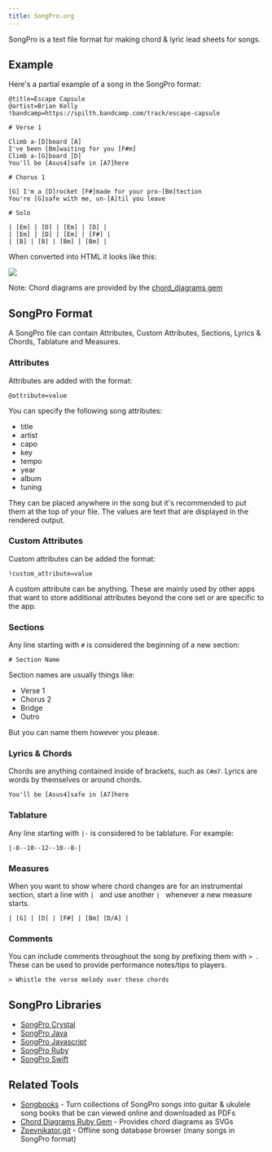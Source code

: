 ```yaml
---
title: SongPro.org
---
```


<p class="lead">SongPro is a text file format for making chord & lyric lead sheets for songs.</p>

## Example

Here's a partial example of a song in the SongPro format:

```
@title=Escape Capsule
@artist=Brian Kelly
!bandcamp=https://spilth.bandcamp.com/track/escape-capsule

# Verse 1

Climb a-[D]board [A]
I've been [Bm]waiting for you [F#m]
Climb a-[G]board [D]
You'll be [Asus4]safe in [A7]here

# Chorus 1

[G] I'm a [D]rocket [F#]made for your pro-[Bm]tection
You're [G]safe with me, un-[A]til you leave

# Solo

| [Em] | [D] | [Em] | [D] |
| [Em] | [D] | [Em] | [F#] |
| [B] | [B] | [Bm] | [Bm] |
```

When converted into HTML it looks like this:

<img src="/images/preview.png" class="img-fluid img-thumbnail" />

Note: Chord diagrams are provided by the [chord_diagrams gem](https://github.com/spilth/chord_diagrams)

## SongPro Format

A SongPro file can contain Attributes, Custom Attributes, Sections, Lyrics & Chords, Tablature and Measures.

### Attributes

Attributes are added with the format:

```
@attribute=value
```

You can specify the following song attributes:

- title
- artist
- capo
- key
- tempo
- year
- album
- tuning

They can be placed anywhere in the song but it's recommended to put them at the top of your file.
 The values are text that are displayed in the rendered output.

### Custom Attributes

Custom attributes can be added the format:

```
!custom_attribute=value
```

A custom attribute can be anything. These are mainly used by other apps that want to store additional attributes beyond the core set or are specific to the app.

### Sections

Any line starting with `#` is considered the beginning of a new section:

```
# Section Name
```

Section names are usually things like:

- Verse 1
- Chorus 2
- Bridge
- Outro

But you can name them however you please.

### Lyrics & Chords

Chords are anything contained inside of brackets, such as `C#m7`. Lyrics are words by themselves or around chords.

```
You'll be [Asus4]safe in [A7]here
```

### Tablature

Any line starting with `|-` is considered to be tablature. For example:

```
|-8--10--12--10--8-|
```

### Measures

When you want to show where chord changes are for an instrumental section, start a line with `| ` and use another `| ` whenever a new measure starts.

```
| [G] | [D] | [F#] | [Bm] [D/A] |
```

### Comments

You can include comments throughout the song by prefixing them with `> `. These can be used to provide performance notes/tips to players.

```
> Whistle the verse melody over these chords
```

## SongPro Libraries

- [SongPro Crystal](https://github.com/SongProOrg/songpro-crystal) 
- [SongPro Java](https://github.com/SongProOrg/songpro-java)
- [SongPro Javascript](https://github.com/SongProOrg/songpro-javascript)
- [SongPro Ruby](https://github.com/SongProOrg/songpro-ruby)
- [SongPro Swift](https://github.com/SongProOrg/songpro-swift)

## Related Tools

- [Songbooks](https://songbooks.songpro.org) - Turn collections of SongPro songs into guitar & ukulele song books that be can viewed online and downloaded as PDFs
- [Chord Diagrams Ruby Gem](https://github.com/spilth/chord_diagrams) - Provides chord diagrams as SVGs
- [Zpevnikator.git](https://zpevnikator.github.io/) - Offline song database browser (many songs in SongPro format)
